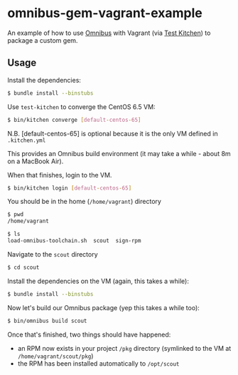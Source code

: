 # omnibus-gem-vagrant-example

An example of how to use [Omnibus](https://github.com/opscode/omnibus) with Vagrant
(via [Test Kitchen](http://kitchen.ci/docs/getting-started/)) to package a custom gem.

## Usage

Install the dependencies:

```bash
$ bundle install --binstubs
```

Use `test-kitchen` to converge the CentOS 6.5 VM:

```bash
$ bin/kitchen converge [default-centos-65]
```

N.B. [default-centos-65] is optional because it is the only VM defined in `.kitchen.yml`

This provides an Omnibus build environment (it may take a while - about 8m on a MacBook Air).

When that finishes, login to the VM.

```bash
$ bin/kitchen login [default-centos-65]
```

You should be in the home (`/home/vagrant`) directory

```bash
$ pwd
/home/vagrant

$ ls
load-omnibus-toolchain.sh  scout  sign-rpm
```

Navigate to the `scout` directory

```bash
$ cd scout
```

Install the dependencies on the VM (again, this takes a while):

```bash
$ bundle install --binstubs
```

Now let's build our Omnibus package (yep this takes a while too):

```bash
$ bin/omnibus build scout
```

Once that's finished, two things should have happened:

- an RPM now exists in your project `/pkg` directory (symlinked to the VM at `/home/vagrant/scout/pkg`)
- the RPM has been installed automatically to `/opt/scout`
